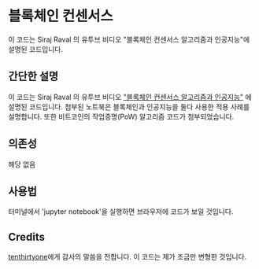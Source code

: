# 블록체인 컨센서스
이 코드는 Siraj Raval 의 유투브 비디오 "블록체인 컨센서스 알고리즘과 인공지능"에 설명된 코드입니다.

## 간단한 설명

이 코드는 Siraj Raval 의 유투브 비디오 ["블록체인 컨센서스 알고리즘과 인공지능"](https://youtu.be/5Tr13l0O1Ws) 에 설명된 코드입니다. 첨부된 노트북은 블록체인과 인공지능을 둘다 사용한 적용 사례를 설명합니다. 또한 비트코인의 작업증명(PoW) 알고리즘 코드가 첨부되었습니다.

## 의존성

해당 없음

## 사용법

터미널에서 'jupyter notebook'을 실행하면 브라우저에 코드가 보일 것입니다.

## Credits

[tenthirtyone](https://github.com/tenthirtyone/Proof_of_Work)에게 감사의 말씀을 전합니다. 이 코드는 제가 조금만 변형한 것입니다.
